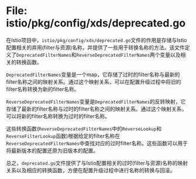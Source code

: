 # File: istio/pkg/config/xds/deprecated.go

在istio项目中，`istio/pkg/config/xds/deprecated.go`文件的作用是存储与Istio配置相关的弃用(filter与资源)名称，并提供了一些用于转换名称的方法。该文件定义了`DeprecatedFilterNames`和`ReverseDeprecatedFilterNames`两个变量以及相关的转换函数。

`DeprecatedFilterNames`变量是一个map，它存储了过时的filter名称与最新的filter名称之间的映射关系。通过这个映射关系，可以在配置升级过程中将旧的filter名称转换为新的filter名称。

`ReverseDeprecatedFilterNames`变量是`DeprecatedFilterNames`的反转映射，它存储了最新的filter名称与过时的filter名称之间的映射关系。通过这个映射关系，可以将新的filter名称转换为过时的filter名称。

这些转换函数(`ReverseDeprecatedFilterNames`中的`ReverseLookup`和`ReverseFilterLookup`函数)根据给定的filter名称在`ReverseDeprecatedFilterNames`中查找对应的过时filter名称。这些函数可以用于将最新版本的配置还原为旧版本的配置。

总之，`deprecated.go`文件提供了与Istio配置相关的过时(filter与资源)名称的映射关系以及相应的转换函数，方便在配置升级过程中进行名称的转换与回滚。

